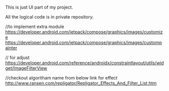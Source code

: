This is just UI part of my project.

All the logical code is in private repository.

//to implement extra module
https://developer.android.com/jetpack/compose/graphics/images/customize
https://developer.android.com/jetpack/compose/graphics/images/custompainter

// for adjust
https://developer.android.com/reference/androidx/constraintlayout/utils/widget/ImageFilterView

//checkout algoritham name from below link for effect
http://www.ransen.com/repligator/Repligator_Effects_And_Filter_List.htm
